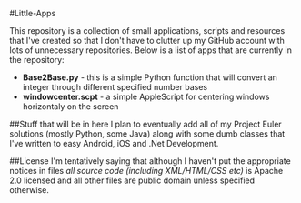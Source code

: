 #Little-Apps

This repository is a collection of small applications, scripts and resources that I've created so that I don't have to clutter up my GitHub account with lots of unnecessary repositories. Below is a list of apps that are currently in the repository:

* **Base2Base.py** - this is a simple Python function that will convert an integer through different specified number bases
* **windowcenter.scpt** - a simple AppleScript for centering windows horizontaly on the screen

##Stuff that will be in here
I plan to eventually add all of my Project Euler solutions (mostly Python, some Java) along with some dumb classes that I've written to easy Android, iOS and .Net Development.

##License
I'm tentatively saying that although I haven't put the appropriate notices in files *all source code (including XML/HTML/CSS etc)* is Apache 2.0 licensed and all other files are public domain unless specified otherwise.
